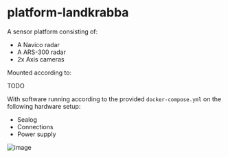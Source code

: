 # platform-landkrabba

A sensor platform consisting of:
- A Navico radar
- A ARS-300 radar
- 2x Axis cameras

Mounted according to:

TODO


With software running according to the provided `docker-compose.yml` on the following hardware setup:
- Sealog
- Connections
- Power supply

![image](https://user-images.githubusercontent.com/36690474/145045628-fd7898c7-4946-43c4-b808-15ec29450f91.png)

